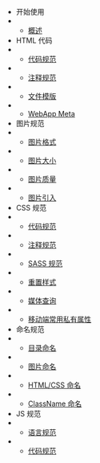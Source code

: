 - 开始使用
- - [概述](/specification/README.md)
- HTML 代码
- - [代码规范](/specification/html/code.md)
- - [注释规范](/specification/html/note.md)
- - [文件模版](/specification/html/template.md)
- - [WebApp Meta](/specification/html/webapp.md)
- 图片规范
- - [图片格式](/specification/image/format.md)
- - [图片大小](/specification/image/size.md)
- - [图片质量](/specification/image/quality.md)
- - [图片引入](/specification/image/import.md)
- CSS 规范
- - [代码规范](/specification/css/code.md)
- - [注释规范](/specification/css/note.md)
- - [SASS 规范](/specification/css/sass.md)
- - [重置样式](/specification/css/reset.md)
- - [媒体查询](/specification/css/query.md)
- - [移动端常用私有属性](/specification/css/webkit.md)
- 命名规范
- - [目录命名](/specification/name/dir.md)
- - [图片命名](/specification/name/image.md)
- - [HTML/CSS 命名](/specification/name/htmlcss.md)
- - [ClassName 命名](/specification/name/classname.md)
- JS 规范
- - [语言规范](/specification/js/language.md)
- - [代码规范](specification/js/code.md)
